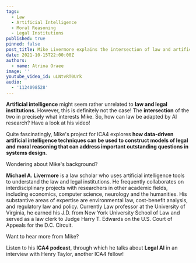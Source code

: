 ```yaml
---
tags:
  - Law
  - Artificial Intelligence
  - Moral Reasoning
  - Legal Institutions
published: true
pinned: false
post_title: Mike Livermore explains the intersection of law and artificial intelligence
date: 2021-10-15T22:00:00Z
authors:
  - name: Atrina Oraee
image: ''
youtube_video_id: uLNtvRT0Urk
audio:
  - '1124098528'
---
```


**Artificial intelligence** might seem rather unrelated to **law and legal institutions**. However, this is definitely not the case! The **intersection** of the two in precisely what interests Mike. So, how can law be adapted by AI research? Have a look at his video!

Quite fascinatingly, Mike's project for ICA4 explores **how data-driven artificial intelligence techniques can be used to construct models of legal and moral reasoning that can address important outstanding questions in systems design**.

Wondering about Mike's background?

**Michael A. Livermore** is a law scholar who uses artificial intelligence tools to understand the law and legal institutions. He frequently collaborates on interdisciplinary projects with researchers in other academic fields, including economics, computer science, neurology and the humanities. His substantive areas of expertise are environmental law, cost-benefit analysis, and regulatory law and policy. Currently Law professor at the University of Virginia, he earned his J.D. from New York University School of Law and served as a law clerk to Judge Harry T. Edwards on the U.S. Court of Appeals for the D.C. Circuit.

Want to hear more from Mike?

Listen to his **ICA4 podcast**, through which he talks about **Legal AI** in an interview with Henry Taylor, another ICA4 fellow!
